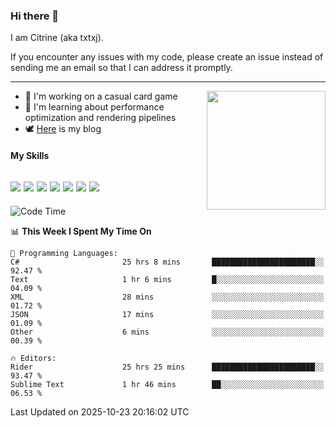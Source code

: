 ### Hi there 👋

I am Citrine (aka txtxj).

If you encounter any issues with my code, please create an issue instead of sending me an email so that I can address it promptly.

---

<img align="right" height="190" src="http://github-profile-summary-cards.vercel.app/api/cards/stats?username=txtxj&theme=vue">

- 🌱 I'm working on a casual card game
- 📖 I'm learning about performance optimization and rendering pipelines
- 🕊️ [Here](https://txtxj.top) is my blog

#### My Skills

![](https://img.shields.io/badge/Unity-000000?logo=unity&logoColor=fff)
![](https://img.shields.io/badge/C%23-239120?logo=csharp&logoColor=fff)
![](https://img.shields.io/badge/Python-3e74a2?logo=python&logoColor=fff)
![](https://img.shields.io/badge/C++-65318e?logo=cplusplus&logoColor=fff)
![](https://img.shields.io/badge/Vue-4FC08D?logo=vuedotjs&logoColor=fff)
![](https://img.shields.io/badge/Blender-f5792a?logo=blender&logoColor=fff)
![](https://img.shields.io/badge/MS%20SQL-cc2927?logo=microsoftsqlserver&logoColor=fff)
---

<!--START_SECTION:waka-->
![Code Time](http://img.shields.io/badge/Code%20Time-3%2C516%20hrs%209%20mins-blue)

📊 **This Week I Spent My Time On** 

```text
💬 Programming Languages: 
C#                       25 hrs 8 mins       ███████████████████████░░   92.47 % 
Text                     1 hr 6 mins         █░░░░░░░░░░░░░░░░░░░░░░░░   04.09 % 
XML                      28 mins             ░░░░░░░░░░░░░░░░░░░░░░░░░   01.72 % 
JSON                     17 mins             ░░░░░░░░░░░░░░░░░░░░░░░░░   01.09 % 
Other                    6 mins              ░░░░░░░░░░░░░░░░░░░░░░░░░   00.39 % 

🔥 Editors: 
Rider                    25 hrs 25 mins      ███████████████████████░░   93.47 % 
Sublime Text             1 hr 46 mins        ██░░░░░░░░░░░░░░░░░░░░░░░   06.53 % 
```


 Last Updated on 2025-10-23 20:16:02 UTC
<!--END_SECTION:waka-->
